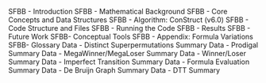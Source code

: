 SFBB - Introduction
SFBB - Mathematical Background
SFBB - Core Concepts and Data Structures
SFBB - Algorithm: ConStruct (v6.0)
SFBB - Code Structure and Files
SFBB - Running the Code
SFBB - Results
SFBB - Future Work
SFBB- Conceptual Tools
SFBB - Appendix: Formula Variations
SFBB- Glossary
Data - Distinct Superpermutations Summary
Data - Prodigal Summary
Data - MegaWinner/MegaLoser Summary
Data - Winner/Loser Summary
Data - Imperfect Transition Summary
Data - Formula Evaluation Summary
Data - De Bruijn Graph Summary
Data - DTT Summary